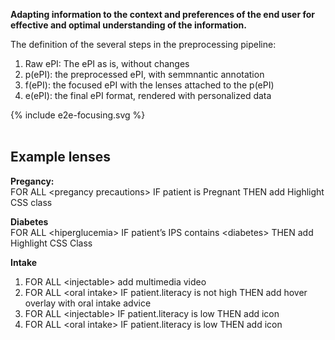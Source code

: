 **Adapting information to the context and preferences of the end user for effective and optimal understanding of the information.**


The definition of the several steps in the preprocessing pipeline:
1. Raw ePI: The ePI as is, without changes
2. p(ePI): the preprocessed ePI, with semmnantic annotation
3. f(ePI): the focused ePI with the lenses attached to the p(ePI)
4. e(ePI): the final ePI format, rendered with personalized data

<div>{% include e2e-focusing.svg %}</div>
<br clear="all"/>

## Example lenses

**Pregancy:**  
FOR ALL \<pregancy precautions\> IF patient is Pregnant THEN add Highlight CSS class

**Diabetes**  
FOR ALL \<hiperglucemia\> IF patient’s IPS contains \<diabetes\>  THEN add Highlight CSS Class

**Intake**  
1. FOR ALL \<injectable\> add multimedia video
2. FOR ALL \<oral intake\> IF patient.literacy is not high THEN add hover overlay with oral intake advice
3. FOR ALL \<injectable\> IF patient.literacy is low THEN add icon 
4. FOR ALL \<oral intake\> IF patient.literacy is low THEN add icon
